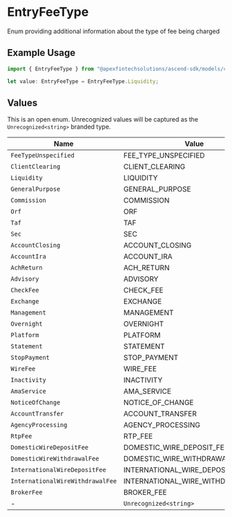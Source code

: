 # EntryFeeType

Enum providing additional information about the type of fee being charged

## Example Usage

```typescript
import { EntryFeeType } from "@apexfintechsolutions/ascend-sdk/models/components";

let value: EntryFeeType = EntryFeeType.Liquidity;
```

## Values

This is an open enum. Unrecognized values will be captured as the `Unrecognized<string>` branded type.

| Name                              | Value                             |
| --------------------------------- | --------------------------------- |
| `FeeTypeUnspecified`              | FEE_TYPE_UNSPECIFIED              |
| `ClientClearing`                  | CLIENT_CLEARING                   |
| `Liquidity`                       | LIQUIDITY                         |
| `GeneralPurpose`                  | GENERAL_PURPOSE                   |
| `Commission`                      | COMMISSION                        |
| `Orf`                             | ORF                               |
| `Taf`                             | TAF                               |
| `Sec`                             | SEC                               |
| `AccountClosing`                  | ACCOUNT_CLOSING                   |
| `AccountIra`                      | ACCOUNT_IRA                       |
| `AchReturn`                       | ACH_RETURN                        |
| `Advisory`                        | ADVISORY                          |
| `CheckFee`                        | CHECK_FEE                         |
| `Exchange`                        | EXCHANGE                          |
| `Management`                      | MANAGEMENT                        |
| `Overnight`                       | OVERNIGHT                         |
| `Platform`                        | PLATFORM                          |
| `Statement`                       | STATEMENT                         |
| `StopPayment`                     | STOP_PAYMENT                      |
| `WireFee`                         | WIRE_FEE                          |
| `Inactivity`                      | INACTIVITY                        |
| `AmaService`                      | AMA_SERVICE                       |
| `NoticeOfChange`                  | NOTICE_OF_CHANGE                  |
| `AccountTransfer`                 | ACCOUNT_TRANSFER                  |
| `AgencyProcessing`                | AGENCY_PROCESSING                 |
| `RtpFee`                          | RTP_FEE                           |
| `DomesticWireDepositFee`          | DOMESTIC_WIRE_DEPOSIT_FEE         |
| `DomesticWireWithdrawalFee`       | DOMESTIC_WIRE_WITHDRAWAL_FEE      |
| `InternationalWireDepositFee`     | INTERNATIONAL_WIRE_DEPOSIT_FEE    |
| `InternationalWireWithdrawalFee`  | INTERNATIONAL_WIRE_WITHDRAWAL_FEE |
| `BrokerFee`                       | BROKER_FEE                        |
| -                                 | `Unrecognized<string>`            |